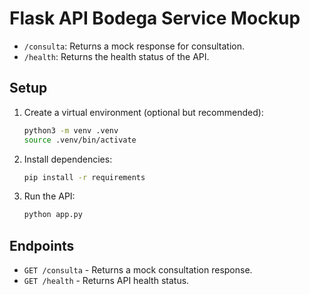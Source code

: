 # Flask API Bodega Service Mockup

- `/consulta`: Returns a mock response for consultation.
- `/health`: Returns the health status of the API.

## Setup

1. Create a virtual environment (optional but recommended):
   ```sh
   python3 -m venv .venv
   source .venv/bin/activate
   ```
2. Install dependencies:
   ```sh
   pip install -r requirements
   ```
3. Run the API:
   ```sh
   python app.py
   ```

## Endpoints

- `GET /consulta` - Returns a mock consultation response.
- `GET /health` - Returns API health status.
